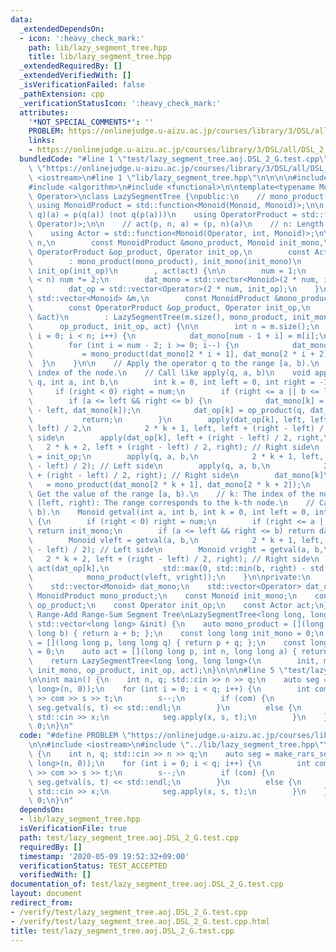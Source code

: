 ```yaml
---
data:
  _extendedDependsOn:
  - icon: ':heavy_check_mark:'
    path: lib/lazy_segment_tree.hpp
    title: lib/lazy_segment_tree.hpp
  _extendedRequiredBy: []
  _extendedVerifiedWith: []
  _isVerificationFailed: false
  _pathExtension: cpp
  _verificationStatusIcon: ':heavy_check_mark:'
  attributes:
    '*NOT_SPECIAL_COMMENTS*': ''
    PROBLEM: https://onlinejudge.u-aizu.ac.jp/courses/library/3/DSL/all/DSL_2_G
    links:
    - https://onlinejudge.u-aizu.ac.jp/courses/library/3/DSL/all/DSL_2_G
  bundledCode: "#line 1 \"test/lazy_segment_tree.aoj.DSL_2_G.test.cpp\"\n#define PROBLEM\
    \ \"https://onlinejudge.u-aizu.ac.jp/courses/library/3/DSL/all/DSL_2_G\"\n\n#include\
    \ <iostream>\n#line 1 \"lib/lazy_segment_tree.hpp\"\n\n\n\n#include <vector>\n\
    #include <algorithm>\n#include <functional>\n\ntemplate<typename Monoid, typename\
    \ Operator>\nclass LazySegmentTree {\npublic:\n    // mono_product(a, b)\n   \
    \ using MonoidProduct = std::function<Monoid(Monoid, Monoid)>;\n\n    // op_product(p,\
    \ q)(a) = p(q(a)) (not q(p(a)))\n    using OperatorProduct = std::function<Operator(Operator,\
    \ Operator)>;\n\n    // act(p, n, a) = (p, n)(a)\n    // n: Length of the range.\n\
    \    using Actor = std::function<Monoid(Operator, int, Monoid)>;\n\n    LazySegmentTree(int\
    \ n,\n        const MonoidProduct &mono_product, Monoid init_mono,\n        const\
    \ OperatorProduct &op_product, Operator init_op,\n        const Actor &act)\n\
    \        : mono_product(mono_product), init_mono(init_mono)\n        , op_product(op_product),\
    \ init_op(init_op)\n        , act(act) {\n\n        num = 1;\n        while (num\
    \ < n) num *= 2;\n        dat_mono = std::vector<Monoid>(2 * num, init_mono);\n\
    \        dat_op = std::vector<Operator>(2 * num, init_op);\n    }\n\n    LazySegmentTree(const\
    \ std::vector<Monoid> &m,\n        const MonoidProduct &mono_product, Monoid init_mono,\n\
    \        const OperatorProduct &op_product, Operator init_op,\n        const Actor\
    \ &act)\n        : LazySegmentTree(m.size(), mono_product, init_mono,\n      \
    \      op_product, init_op, act) {\n\n        int n = m.size();\n        for (int\
    \ i = 0; i < n; i++) {\n            dat_mono[num - 1 + i] = m[i];\n        }\n\
    \        for (int i = num - 2; i >= 0; i--) {\n            dat_mono[i]\n     \
    \           = mono_product(dat_mono[2 * i + 1], dat_mono[2 * i + 2]);\n      \
    \  }\n    }\n\n    // Apply the operator q to the range [a, b).\n    // k: The\
    \ index of the node.\n    // Call like apply(q, a, b)\n    void apply(Operator\
    \ q, int a, int b,\n        int k = 0, int left = 0, int right = -1) {\n\n   \
    \     if (right < 0) right = num;\n        if (right <= a || b <= left) return;\n\
    \        if (a <= left && right <= b) {\n            dat_mono[k] = act(q, right\
    \ - left, dat_mono[k]);\n            dat_op[k] = op_product(q, dat_op[k]);\n \
    \           return;\n        }\n        apply(dat_op[k], left, left + (right -\
    \ left) / 2,\n            2 * k + 1, left, left + (right - left) / 2); // Left\
    \ side\n        apply(dat_op[k], left + (right - left) / 2, right,\n         \
    \   2 * k + 2, left + (right - left) / 2, right); // Right side\n        dat_op[k]\
    \ = init_op;\n        apply(q, a, b,\n            2 * k + 1, left, left + (right\
    \ - left) / 2); // Left side\n        apply(q, a, b,\n            2 * k + 2, left\
    \ + (right - left) / 2, right); // Right side\n        dat_mono[k]\n         \
    \   = mono_product(dat_mono[2 * k + 1], dat_mono[2 * k + 2]);\n    }\n\n    //\
    \ Get the value of the range [a, b).\n    // k: The index of the node.\n    //\
    \ [left, right): The range corresponds to the k-th node.\n    // Call like getval(a,\
    \ b).\n    Monoid getval(int a, int b, int k = 0, int left = 0, int right = -1)\
    \ {\n        if (right < 0) right = num;\n        if (right <= a || b <= left)\
    \ return init_mono;\n        if (a <= left && right <= b) return dat_mono[k];\n\
    \        Monoid vleft = getval(a, b,\n            2 * k + 1, left, left + (right\
    \ - left) / 2); // Left side\n        Monoid vright = getval(a, b,\n         \
    \   2 * k + 2, left + (right - left) / 2, right); // Right side\n        return\
    \ act(dat_op[k],\n            std::max(0, std::min(b, right) - std::max(a, left)),\n\
    \            mono_product(vleft, vright));\n    }\n\nprivate:\n    int num;\n\
    \    std::vector<Monoid> dat_mono;\n    std::vector<Operator> dat_op;\n\n    const\
    \ MonoidProduct mono_product;\n    const Monoid init_mono;\n    const OperatorProduct\
    \ op_product;\n    const Operator init_op;\n    const Actor act;\n};\n\n// Example:\
    \ Range-Add Range-Sum Segment Tree\nLazySegmentTree<long long, long long>\nmake_rars_segment_tree(const\
    \ std::vector<long long> &init) {\n    auto mono_product = [](long long a, long\
    \ long b) { return a + b; };\n    const long long init_mono = 0;\n    auto op_product\
    \ = [](long long p, long long q) { return p + q; };\n    const long long init_op\
    \ = 0;\n    auto act = [](long long p, int n, long long a) { return p*n + a; };\n\
    \    return LazySegmentTree<long long, long long>(\n        init, mono_product,\
    \ init_mono, op_product, init_op, act);\n}\n\n\n#line 5 \"test/lazy_segment_tree.aoj.DSL_2_G.test.cpp\"\
    \n\nint main() {\n    int n, q; std::cin >> n >> q;\n    auto seg = make_rars_segment_tree(std::vector<long\
    \ long>(n, 0));\n    for (int i = 0; i < q; i++) {\n        int com, s, t; std::cin\
    \ >> com >> s >> t;\n        s--;\n        if (com) {\n            std::cout <<\
    \ seg.getval(s, t) << std::endl;\n        }\n        else {\n            int x;\
    \ std::cin >> x;\n            seg.apply(x, s, t);\n        }\n    }\n    return\
    \ 0;\n}\n"
  code: "#define PROBLEM \"https://onlinejudge.u-aizu.ac.jp/courses/library/3/DSL/all/DSL_2_G\"\
    \n\n#include <iostream>\n#include \"../lib/lazy_segment_tree.hpp\"\n\nint main()\
    \ {\n    int n, q; std::cin >> n >> q;\n    auto seg = make_rars_segment_tree(std::vector<long\
    \ long>(n, 0));\n    for (int i = 0; i < q; i++) {\n        int com, s, t; std::cin\
    \ >> com >> s >> t;\n        s--;\n        if (com) {\n            std::cout <<\
    \ seg.getval(s, t) << std::endl;\n        }\n        else {\n            int x;\
    \ std::cin >> x;\n            seg.apply(x, s, t);\n        }\n    }\n    return\
    \ 0;\n}\n"
  dependsOn:
  - lib/lazy_segment_tree.hpp
  isVerificationFile: true
  path: test/lazy_segment_tree.aoj.DSL_2_G.test.cpp
  requiredBy: []
  timestamp: '2020-05-09 19:52:32+09:00'
  verificationStatus: TEST_ACCEPTED
  verifiedWith: []
documentation_of: test/lazy_segment_tree.aoj.DSL_2_G.test.cpp
layout: document
redirect_from:
- /verify/test/lazy_segment_tree.aoj.DSL_2_G.test.cpp
- /verify/test/lazy_segment_tree.aoj.DSL_2_G.test.cpp.html
title: test/lazy_segment_tree.aoj.DSL_2_G.test.cpp
---
```

